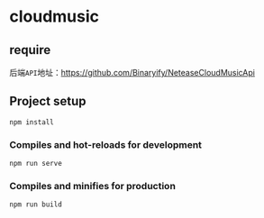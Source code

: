 # cloudmusic
## require
后端`API`地址：https://github.com/Binaryify/NeteaseCloudMusicApi
## Project setup
```
npm install
```

### Compiles and hot-reloads for development
```
npm run serve
```

### Compiles and minifies for production
```
npm run build
```

### 
